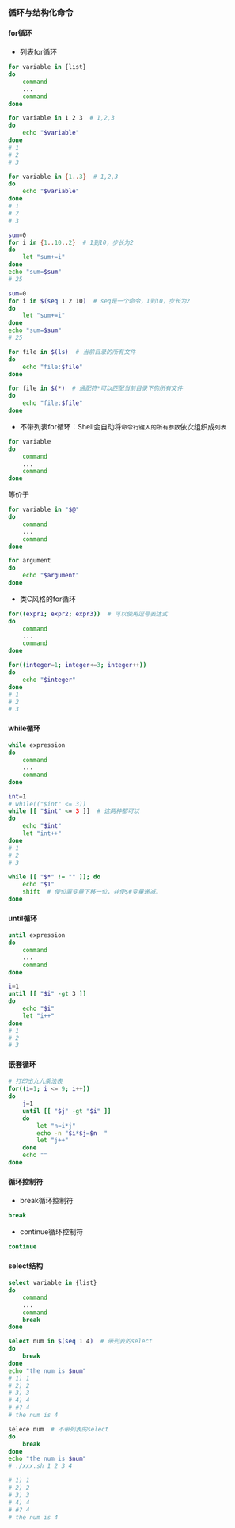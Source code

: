 
### 循环与结构化命令

#### for循环

* 列表for循环
```bash
for variable in {list}
do
    command
    ...
    command
done
```

```bash
for variable in 1 2 3  # 1,2,3
do
    echo "$variable"
done
# 1
# 2
# 3
```

```bash
for variable in {1..3}  # 1,2,3
do
    echo "$variable"
done
# 1
# 2
# 3
```

```bash
sum=0
for i in {1..10..2}  # 1到10，步长为2
do
    let "sum+=i"
done
echo "sum=$sum"
# 25
```

```bash
sum=0
for i in $(seq 1 2 10)  # seq是一个命令，1到10，步长为2
do
    let "sum+=i"
done
echo "sum=$sum"
# 25
```

```bash
for file in $(ls)  # 当前目录的所有文件
do
    echo "file:$file"
done
```

```bash
for file in $(*)  # 通配符*可以匹配当前目录下的所有文件
do
    echo "file:$file"
done
```


* 不带列表for循环：Shell会自动将`命令行键入的所有参数`依次组织成`列表`
```bash
for variable
do 
    command
    ...
    command
done
```
等价于
```bash
for variable in "$@"
do 
    command
    ...
    command
done
```

```bash
for argument
do 
    echo "$argument"
done
```


* 类C风格的for循环
```bash
for((expr1; expr2; expr3))  # 可以使用逗号表达式
do 
    command
    ...
    command
done
```

```bash
for((integer=1; integer<=3; integer++))
do
    echo "$integer"
done
# 1
# 2
# 3
```


#### while循环

```bash
while expression
do 
    command
    ...
    command
done
```

```bash
int=1
# while(("$int" <= 3))
while [[ "$int" <= 3 ]]  # 这两种都可以
do
    echo "$int"
    let "int++"
done
# 1
# 2
# 3
```

```bash
while [[ "$*" != "" ]]; do
    echo "$1"
    shift  # 使位置变量下移一位，并使$#变量递减。
done
```


#### until循环

```bash
until expression
do
    command
    ...
    command
done
```

```bash
i=1
until [[ "$i" -gt 3 ]]
do
    echo "$i"
    let "i++"
done
# 1
# 2
# 3
```


#### 嵌套循环

```bash
# 打印出九九乘法表
for((i=1; i <= 9; i++))
do
    j=1
    until [[ "$j" -gt "$i" ]]
    do
        let "n=i*j"
        echo -n "$i*$j=$n  "
        let "j++"
    done
    echo ""
done
```


#### 循环控制符

* break循环控制符
```bash
break
```

* continue循环控制符
```bash
continue
```


#### select结构

```bash
select variable in {list}
do
    command
    ...
    command
    break
done
```

```bash
select num in $(seq 1 4)  # 带列表的select
do
    break
done
echo "the num is $num"
# 1) 1
# 2) 2
# 3) 3
# 4) 4
# #? 4
# the num is 4
```

```bash
selece num  # 不带列表的select
do
    break
done
echo "the num is $num"
# ./xxx.sh 1 2 3 4

# 1) 1
# 2) 2
# 3) 3
# 4) 4
# #? 4
# the num is 4
```
